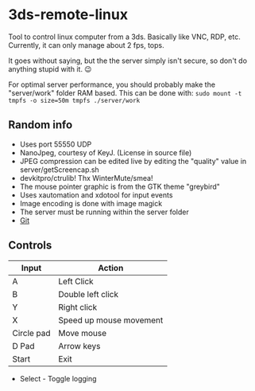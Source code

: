 # 3ds-remote-linux

Tool to control linux computer from a 3ds. Basically like VNC, RDP, etc.
Currently, it can only manage about 2 fps, tops.

It goes without saying, but the the server simply isn't secure,
so don't do anything stupid with it. :wink:

For optimal server performance, you should probably
make the "server/work" folder RAM based. This can be done with:
`sudo mount -t tmpfs -o size=50m tmpfs ./server/work`

## Random info
 * Uses port 55550 UDP
 * NanoJpeg, courtesy of KeyJ. (License in source file)
 * JPEG compression can be edited live by editing the "quality" value in server/getScreencap.sh
 * devkitpro/ctrulib! Thx WinterMute/smea!
 * The mouse pointer graphic is from the GTK theme "greybird"
 * Uses xautomation and xdotool for input events
 * Image encoding is done with image magick
 * The server must be running within the server folder
 * [Git](https://github.com/wilm0x42/3ds-remote-linux)

## Controls
Input | Action
------|-------
A | Left Click
B | Double left click
Y | Right click
X | Speed up mouse movement
Circle pad | Move mouse
D Pad | Arrow keys
Start | Exit
 * Select - Toggle logging